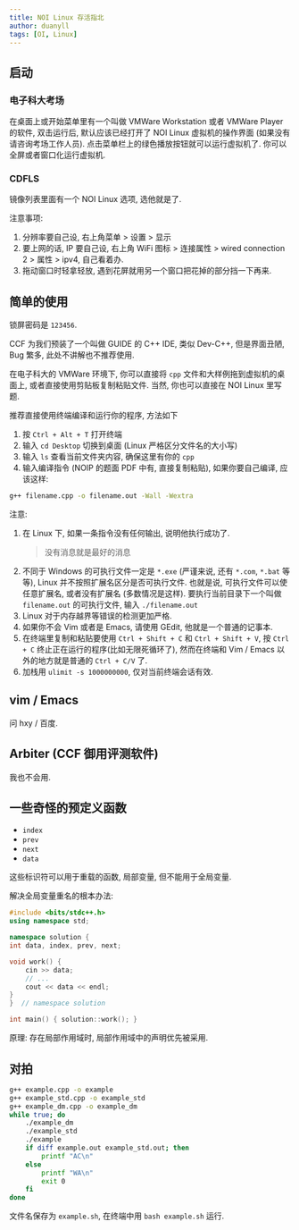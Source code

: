 ```yaml
---
title: NOI Linux 存活指北
author: duanyll
tags: [OI, Linux]
---
```


## 启动

### 电子科大考场

在桌面上或开始菜单里有一个叫做 VMWare Workstation 或者 VMWare Player 的软件, 双击运行后, 默认应该已经打开了 NOI Linux 虚拟机的操作界面 (如果没有请咨询考场工作人员). 点击菜单栏上的绿色播放按钮就可以运行虚拟机了. 你可以全屏或者窗口化运行虚拟机.

### CDFLS

镜像列表里面有一个 NOI Linux 选项, 选他就是了.

注意事项:

1. 分辨率要自己设, 右上角菜单 > 设置 > 显示
2. 要上网的话, IP 要自己设, 右上角 WiFi 图标 > 连接属性 > wired connection 2 > 属性 > ipv4, 自己看着办.
3. 拖动窗口时轻拿轻放, 遇到花屏就用另一个窗口把花掉的部分挡一下再来.

## 简单的使用

锁屏密码是 `123456`.

CCF 为我们预装了一个叫做 GUIDE 的 C++ IDE, 类似 Dev-C++, 但是界面丑陋, Bug 繁多, 此处不讲解也不推荐使用.

在电子科大的 VMWare 环境下, 你可以直接将 `cpp` 文件和大样例拖到虚拟机的桌面上, 或者直接使用剪贴板复制粘贴文件. 当然, 你也可以直接在 NOI Linux 里写题. 

推荐直接使用终端编译和运行你的程序, 方法如下

1. 按 `Ctrl + Alt + T` 打开终端
2. 输入 `cd Desktop` 切换到桌面 (Linux 严格区分文件名的大小写)
3. 输入 `ls` 查看当前文件夹内容, 确保这里有你的 `cpp`
4. 输入编译指令 (NOIP 的题面 PDF 中有, 直接复制粘贴), 如果你要自己编译, 应该这样:

```sh
g++ filename.cpp -o filename.out -Wall -Wextra
```

注意:

1. 在 Linux 下, 如果一条指令没有任何输出, 说明他执行成功了.
   > 没有消息就是最好的消息
2. 不同于 Windows 的可执行文件一定是 `*.exe` (严谨来说, 还有 `*.com`, `*.bat` 等等), Linux 并不按照扩展名区分是否可执行文件. 也就是说, 可执行文件可以使任意扩展名, 或者没有扩展名 (多数情况是这样). 要执行当前目录下一个叫做 `filename.out` 的可执行文件, 输入 `./filename.out`
3. Linux 对于内存越界等错误的检测更加严格. 
4. 如果你不会 Vim 或者是 Emacs, 请使用 GEdit, 他就是一个普通的记事本.
5. 在终端里复制和粘贴要使用 `Ctrl + Shift + C` 和 `Ctrl + Shift + V`, 按 `Ctrl + C` 终止正在运行的程序(比如无限死循环了), 然而在终端和 Vim / Emacs 以外的地方就是普通的 `Ctrl + C/V` 了.
6. 加栈用 `ulimit -s 1000000000`, 仅对当前终端会话有效.

## vim / Emacs

问 hxy / 百度.

## Arbiter (CCF 御用评测软件)

我也不会用.

## 一些奇怪的预定义函数

- `index`
- `prev`
- `next`
- `data`

这些标识符可以用于重载的函数, 局部变量, 但不能用于全局变量. 

解决全局变量重名的根本办法:

```cpp
#include <bits/stdc++.h>
using namespace std;

namespace solution {
int data, index, prev, next;

void work() {
    cin >> data;
    // ...
    cout << data << endl;
}
}  // namespace solution

int main() { solution::work(); }
```

原理: 存在局部作用域时, 局部作用域中的声明优先被采用.

## 对拍

```sh
g++ example.cpp -o example
g++ example_std.cpp -o example_std
g++ example_dm.cpp -o example_dm
while true; do
    ./example_dm
    ./example_std
    ./example
    if diff example.out example_std.out; then
        printf "AC\n"
    else
        printf "WA\n"
        exit 0
    fi
done
```

文件名保存为 `example.sh`, 在终端中用 `bash example.sh` 运行.